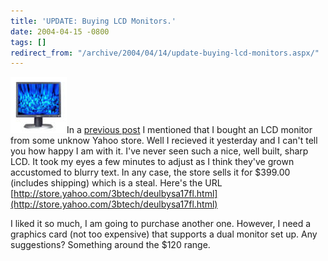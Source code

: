 ```yaml
---
title: 'UPDATE: Buying LCD Monitors.'
date: 2004-04-15 -0800
tags: []
redirect_from: "/archive/2004/04/14/update-buying-lcd-monitors.aspx/"
---
```


![](/images/dellultrasharp.jpg)In a [previous
post](https://haacked.com/archive/2004/04/07/305.aspx "Previous Post")
I mentioned that I bought an LCD monitor from some unknow Yahoo store.
Well I recieved it yesterday and I can't tell you how happy I am with
it. I've never seen such a nice, well built, sharp LCD. It took my eyes
a few minutes to adjust as I think they've grown accustomed to blurry
text. In any case, the store sells it for \$399.00 (includes shipping)
which is a steal. Here's the URL
[http://store.yahoo.com/3btech/deulbysa17fl.html](http://store.yahoo.com/3btech/deulbysa17fl.html)

I liked it so much, I am going to purchase another one. However, I need
a graphics card (not too expensive) that supports a dual monitor set up.
Any suggestions? Something around the \$120 range.

